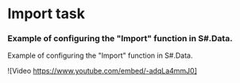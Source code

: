 # Import task

### Example of configuring the "Import" function in S\#.Data.

Example of configuring the "Import" function in S\#.Data.

![Video https://www.youtube.com/embed/-adqLa4mmJ0]
